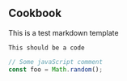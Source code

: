 ## Cookbook 

This is a test markdown template

`This should be a code `

```js 
// Some javaScript comment
const foo = Math.random();
``` 